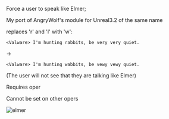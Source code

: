 Force a user to speak like Elmer;

My port of AngryWolf's module for Unreal3.2 of the same name

replaces 'r' and 'l' with 'w':

`<Valware> I'm hunting rabbits, be very very quiet.`

  ->
  
`<Valware> I'm hunting wabbits, be vewy vewy quiet.`
  
  
(The user will not see that they are talking like Elmer)


Requires oper

Cannot be set on other opers

![elmer](https://c.tenor.com/L9LxlrJudBEAAAAC/elmer-fudd-hunter.gif)
